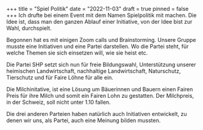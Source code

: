 +++
title = "Spiel Politik"
date = "2022-11-03"
draft = true
pinned = false
+++
Ich drufte bei einem Event mit dem Namen Spielpolitik mit machen. Die Idee ist, dass man den ganzen Ablauf einer Initiative, von der Idee bist zur Wahl, durchspielt. 

Begonnen hat es mit einigen Zoom calls und Brainstorming. Unsere Gruppe musste eine Initiativen und eine Partei darstellen. Wo die Partei steht, für welche Themen sie sich einsetzen will, wie sie heist etc.

Die Partei SHP setzt sich nun für freie Bildungswahl, Unterstützung unserer heimischen Landwirtschaft, nachhaltige Landwirtschaft, Naturschutz, Tierschutz und für Faire Löhne für alle ein. 

Die Milchinitative, ist eine Lösung um Bäuerinnen und Bauern einen Fairen Preis für ihre Milch und somit ein Fairen Lohn zu gestatten. Der Milchpreis, in der Schweiz, soll nicht unter 1.10 fallen.

Die drei anderen Parteien haben natürlich auch Initiativen entwickelt, zu denen wir uns, als Partei, auch eine Meinung bilden mussten.
